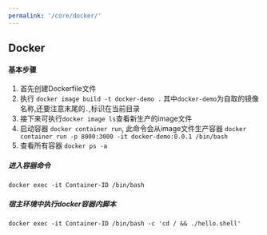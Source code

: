 ```yaml
---
permalink: '/core/docker/'
---
```


## Docker

#### 基本步骤
1. 首先创建Dockerfile文件
2. 执行 `docker image build -t docker-demo .`
其中`docker-demo`为自取的镜像名称,还要注意末尾的`.`,标识在当前目录
3. 接下来可执行`docker image ls`查看新生产的image文件
4. 启动容器 `docker container run`, 此命令会从image文件生产容器
  `docker container run -p 8000:3000 -it docker-demo:0.0.1 /bin/bash`
5. 查看所有容器 `docker ps -a`

  ##### 进入容器命令
  `docker exec -it Container-ID /bin/bash`

  ##### 宿主环境中执行docker容器内脚本
  `docker exec -it Container-ID /bin/bash -c 'cd / && ./hello.shell'`
